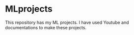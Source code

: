 # MLprojects
This repository has my ML projects.
I have used Youtube and documentations to make these projects.
